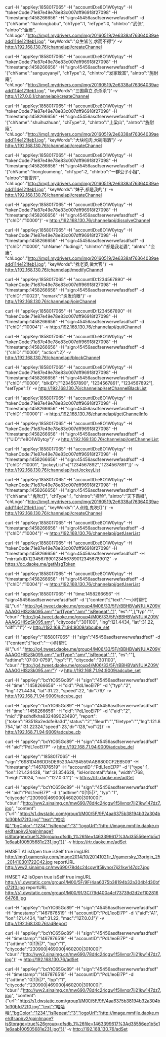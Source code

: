 curl -H "appKey:1858017065" -H "accountID:e8O1W0ytqy" -H "tokenCode:71e87e49e78e83c007dff96918f27098" -H "timestamp:1458266656" -H "sign:45456asdfserwerwefasdfsdf" -d '{"chName":"tianlongbabu", "chType":1, "reType":0, "chIntro":"武侠", "aIntro":"金庸", "chLogo":"http://img1.mydrivers.com/img/20160519/2e6338af76364039aeadd114e121feb1.jpg", "keyWords":"众生皆苦,求而不得"}' -v http://192.168.130.76/channelapi/createChannel

curl -H "appKey:1858017065" -H "accountID:e8O1W0ytqy" -H "tokenCode:71e87e49e78e83c007dff96918f27098" -H "timestamp:1458266656" -H "sign:45456asdfserwerwefasdfsdf" -d '{"chName":"sanguoyanyi", "chType":2, "chIntro":"发家致富", "aIntro":"施耐庵", "chLogo":"http://img1.mydrivers.com/img/20160519/2e6338af76364039aeadd114e121feb1.jpg", "keyWords":"三国鼎立,杀杀杀"}' -v http://127.0.0.1/channelapi/createChannel

curl -H "appKey:1858017065" -H "accountID:e8O1W0ytqy" -H "tokenCode:71e87e49e78e83c007dff96918f27098" -H "timestamp:1458266656" -H "sign:45456asdfserwerwefasdfsdf" -d '{"chName":"shuihuzhuan", "chType":2, "chIntro":"上梁山", "aIntro":"施耐庵", "chLogo":"http://img1.mydrivers.com/img/20160519/2e6338af76364039aeadd114e121feb1.jpg", "keyWords":"大块吃肉,大碗喝酒"}' -v http://192.168.130.76/channelapi/createChannel

curl -H "appKey:1858017065" -H "accountID:e8O1W0ytqy" -H "tokenCode:71e87e49e78e83c007dff96918f27098" -H "timestamp:1458266656" -H "sign:45456asdfserwerwefasdfsdf" -d '{"chName":"hongloumeng", "chType":2, "chIntro":"一群公子小姐", "aIntro":"曹雪芹", "chLogo":"http://img1.mydrivers.com/img/20160519/2e6338af76364039aeadd114e121feb1.jpg", "keyWords":"妹子,都是我的"}' -v http://192.168.130.76/channelapi/createChannel

curl -H "appKey:1858017065" -H "accountID:e8O1W0ytqy" -H "tokenCode:71e87e49e78e83c007dff96918f27098" -H "timestamp:1458266656" -H "sign:45456asdfserwerwefasdfsdf" -d '{"chID":"10000"}' -v http://192.168.130.76/channelapi/dissolveChannel

curl -H "appKey:1858017065" -H "accountID:e8O1W0ytqy" -H "tokenCode:71e87e49e78e83c007dff96918f27098" -H "timestamp:1458266656" -H "sign:45456asdfserwerwefasdfsdf" -d '{"chID":"10000", "chName":"ludingji", "chIntro":"都是我老婆", "aIntro":"金庸", "chLogo":"http://img1.mydrivers.com/img/20160519/2e6338af76364039aeadd114e121feb1.jpg", "keyWords":"找老婆,做大官"}' -v http://192.168.130.76/channelapi/modifyChannel

curl -H "appKey:1858017065" -H "accountID:1234567890" -H "tokenCode:71e87e49e78e83c007dff96918f27098" -H "timestamp:1458266656" -H "sign:45456asdfserwerwefasdfsdf" -d '{"chID":"10023", "remark":"炎发灼眼"}' -v http://192.168.130.76/channelapi/joinChannel

curl -H "appKey:1858017065" -H "accountID:1234567890" -H "tokenCode:71e87e49e78e83c007dff96918f27098" -H "timestamp:1458266656" -H "sign:45456asdfserwerwefasdfsdf" -d '{"chID":"10004"}' -v http://192.168.130.76/channelapi/quitChannel

curl -H "appKey:1858017065" -H "accountID:e8O1W0ytqy" -H "tokenCode:71e87e49e78e83c007dff96918f27098" -H "timestamp:1458266656" -H "sign:45456asdfserwerwefasdfsdf" -d '{"chID":"10000", "action":2}' -v http://192.168.130.76/channelapi/blockChannel

curl -H "appKey:1858017065" -H "accountID:e8O1W0ytqy" -H "tokenCode:71e87e49e78e83c007dff96918f27098" -H "timestamp:1458266656" -H "sign:45456asdfserwerwefasdfsdf" -d '{"chID":"10000", "blkID":["1234567890", "1234567891", "1234567892"], "setType":1}' -v http://192.168.130.76/channelapi/setChannelBlackList

curl -H "appKey:1858017065" -H "accountID:e8O1W0ytqy" -H "tokenCode:71e87e49e78e83c007dff96918f27098" -H "timestamp:1458266656" -H "sign:45456asdfserwerwefasdfsdf" -d '{"chID":"10000"}' -v http://192.168.130.76/channelapi/getChannelInfo

curl -H "appKey:1858017065" -H "accountID:e8O1W0ytqy" -H "tokenCode:71e87e49e78e83c007dff96918f27098" -H "timestamp:1458266656" -H "sign:45456asdfserwerwefasdfsdf" -d '{"UID":"e8O1W0ytqy"}' -v http://192.168.130.76/channelapi/getChannelList

curl -H "appKey:1858017065" -H "accountID:e8O1W0ytqy" -H "tokenCode:71e87e49e78e83c007dff96918f27098" -H "timestamp:1458266656" -H "sign:45456asdfserwerwefasdfsdf" -d '{"chID":"10001", "jockeyList"=["1234567892","1234567891"]}' -v http://192.168.130.76/channelapi/setJockeyList

curl -H "appKey:1858017065" -H "accountID:e8O1W0ytqy" -H "tokenCode:71e87e49e78e83c007dff96918f27098" -H "timestamp:1458266656" -H "sign:45456asdfserwerwefasdfsdf" -d '{"chName":"鬼吹灯", "chType":1, "chIntro":"探险", "aIntro":"天下霸唱", "chLogo":"http://img1.mydrivers.com/img/20160519/2e6338af76364039aeadd114e121feb1.jpg", "keyWords":"人点烛,鬼吹灯"}' -v http://192.168.130.76/channelapi/createChannel

curl -H "appKey:1858017065" -H "accountID:e8O1W0ytqy" -H "timestamp:1458266656" -H "sign:45456asdfserwerwefasdfsdf" -d '{"chID":"10004"}' -v http://192.168.130.76/channelapi/getUserList

curl -H "appKey:1858017065" -H "accountID:e8O1W0ytqy" -H "tokenCode:71e87e49e78e83c007dff96918f27098" -H "timestamp:1458266656" -H "sign:45456asdfserwerwefasdfsdf" -H "mirrtalkID:12345678901234567890123456789012" -v https://dc.daoke.me/getMsgToken

curl -H "appKey:1858017065" -H "accountID:e8O1W0ytqy" -H "timestamp:1458266656" -H "sign:45456asdfserwerwefasdfsdf" -d '{"chID":"10004"}' -v http://192.168.130.76/channelapi/getUserList



curl -H "appKey:1858017065" -H "time:1458266656" -H "sign:45456asdfserwerwefasdfsdf" -d '{"content":["text":"一小时帮忙拉","url":"http://g4.tweet.daoke.me/group4/M06/33/5F/rBBHBVaN1UiAZ09VAAAGGHISzSk095.amr","urlType":"amr","isRepeat":"1", "es":"",],"typ":"1", "cburl":"http://g4.tweet.daoke.me/group4/M06/33/5F/rBBHBVaN1UiAZ09VAAAGGHISzSk095.amr", "citycode":"301100", "lng":121.4434, "lat":31.22, "diff":"1"}' -v http://192.168.71.94:9009/abcube_set


curl -H "appKey":"1858017065" -H "sign":"45456asdfserwerwefasdfsdf" -d '{"content":["text":"一小时帮忙拉","url":"http://g4.tweet.daoke.me/group4/M06/33/5F/rBBHBVaN1UiAZ09VAAAGGHISzSk095.amr","urlType":"amr","isRepeat":"1", "es":""], "adtime":"07:00-0759", "typ":"1", "citycode":"301100", "cburl":"http://g4.tweet.daoke.me/group4/M06/33/5F/rBBHBVaN1UiAZ09VAAAGGHISzSk095.amr"}' -v http://192.168.71.94:9009/adcube_set


curl -H "appKey":"bcYtC65Gc89" -H "sign":"45456asdfserwerwefasdfsdf" -H "time":"1458266656" -H "cid":"PdL1eoEl7P"  -d '{"typ":"2", "lng":121.4434, "lat":31.22, "speed":22, "dir":76}' -v http://192.168.71.94:9009/adcube_get

curl -H "appKey":"bcYtC65Gc89" -H "sign":"45456asdfserwerwefasdfsdf" -H "time":"1458266656" -H "cid":"PdL1eoEl7P"  -d '{"aid":"2", "mid":"jhsdhdfkha832489023490", "report":["token":"93518a2eddfe9a3d","status":"2","fileurl":"","filetype":"","lng":121.8754,"lat":31.22324,"speed":23,"dir":128,"vol":2]}' -v http://192.168.71.94:9009/adcube_cb


curl -H "appKey":"bcYtC65Gc89" -H "sign":"45456asdfserwerwefasdfsdf" -H "aid":"PdL1eoEl7P" -v http://192.168.71.94:9009/adcube_del


curl -H "appKey":"1858017065" -H "sign":"6981D496DD5DE6523A47B4559AAB6800CF2EB509" -H "timestamp":"1467876519" -H "accountID":"PdL1eoEl7P" -d '{"type":1, "lon":121.424428, "lat":31.354628, "isHorizontal":false, "width":768, "height":1024, "mac":"127.0.0.1"}' -v  https://rtr.daoke.me/adGet

curl -H "appKey":"bcYtC65Gc89" -H "sign":"45456asdfserwerwefasdfsdf" -H "aid":"PdL1eoEl7P" -d '{"adtime":"0|1|5|7", "typ":"1", "citycode":"230900|469000|460200|301000|", "cburl":"http://ww2.sinaimg.cn/mw690/78d4c24cgw1f5livnor7ij21kw147dz7.jpg", "content":{"url":"http://s1.dwstatic.com/group1/M00/5F/9F/4aa6375b38194b32a304b1d30bfd72f0.jpg","text":"哈哈哈","bgColor":"1234","isRepeat":"3","logoUrl":"http://image.mmfile.daoke.me/dfsapi/v2/gainImage?isStorage=true%26group=dfsdb_1%26file=1463399617%3Ad35556ee1b5c11e6aab100505681e231.jpg"}}' -v https://rtr.daoke.me/adSet

HMSET A1 isOpen true isSelf true imgURL http://img1.gamersky.com/image2014/10/20141021lr_1/gamersky_13origin_25_201410301722C42.jpg reportURL http://ww2.sinaimg.cn/mw690/78d4c24cgw1f5livnor7ij21kw147dz7.jpg

HMSET A2 isOpen true isSelf true imgURL http://s1.dwstatic.com/group1/M00/5F/9F/4aa6375b38194b32a304b1d30bfd72f0.jpg reportURL http://s1.dwstatic.com/group1/M00/91/3C/79d400a4cf73739d2d2df10281664768.jpg

curl -H "appKey":"bcYtC65Gc89" -H "sign":"45456asdfserwerwefasdfsdf" -H "timestamp":"1467876519" -H "accountID":"PdL1eoEl7P" -d '{"aid":"A1", "lon":121.4434, "lat":31.22,  "mac":"127.0.0.1"}' -v http://192.168.130.76/adReport









curl -H "appKey":"bcYtC65Gc89" -H "sign":"45456asdfserwerwefasdfsdf" -H "timestamp":"1467876519" -H "accountID":"PdL1eoEl7P" -d '{"adtime":"0|1|5|7", "typ":"1", "citycode":"230900|469000|460200|301000|", "cburl":"http://ww2.sinaimg.cn/mw690/78d4c24cgw1f5livnor7ij21kw147dz7.jpg"}' -v http://192.168.130.76/adSet















curl  -H "appKey":"bcYtC65Gc89" -H "sign":"45456asdfserwerwefasdfsdf" -H "timestamp":"1467876519" -H "accountID":"PdL1eoEl7P" -d '{"adtime":"0|1|5|7", "typ":"1", "citycode":"230900|469000|460200|301000|", "cburl":"http://ww2.sinaimg.cn/mw690/78d4c24cgw1f5livnor7ij21kw147dz7.jpg", "content":{"url":"http://s1.dwstatic.com/group1/M00/5F/9F/4aa6375b38194b32a304b1d30bfd72f0.jpg","text":"哈哈哈","bgColor":"1234","isRepeat":"3","logoUrl":"http://image.mmfile.daoke.me/dfsapi/v2/gainImage?isStorage=true%26group=dfsdb_1%26file=1463399617%3Ad35556ee1b5c11e6aab100505681e231.jpg"}}' -v  http://192.168.130.76/adSet
